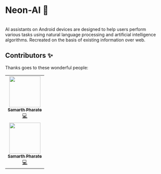 # Neon-AI 🤖
<br>
AI assistants on Android devices are designed to help users perform various tasks using natural language processing and artificial intelligence algorithms.
Recreated on the basis of existing information over web.

## Contributors ✨

Thanks goes to these wonderful people:

<!-- ALL-CONTRIBUTORS-LIST:START - Do not remove or modify this section -->
<!-- prettier-ignore-start -->
<!-- markdownlint-disable -->
<table>
  <tr>
    <td align="center"><a href="https://github.com/samarthpharate"><img src="https://avatars.githubusercontent.com/samarthpharate?v=4" width="100px;" alt=""/><br /><sub><b>Samarth Pharate</b></sub></a><br /><a href="#code-samarthpharate" title="Code">💻</a></td>
  </tr>
  <tr>
    <td align="center"><a href="https://github.com/pradnyatavandkar25"><img src="https://avatars.githubusercontent.com/pradnyatavandkar25?v=4" width="100px;" alt=""/><br /><sub><b>Samarth Pharate</b></sub></a><br /><a href="#code-pradnyatavandkar25" title="Code">💻</a></td>
  </tr>
</table>
<!-- markdownlint-enable -->
<!-- prettier-ignore-end -->
<!-- ALL-CONTRIBUTORS-LIST:END -->